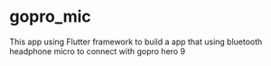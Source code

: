 # gopro_mic
This app using Flutter framework to build a app that using bluetooth headphone micro to connect with gopro hero 9

